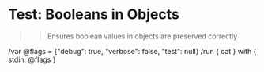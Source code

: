 # Test: Booleans in Objects

>> Ensures boolean values in objects are preserved correctly

/var @flags = {"debug": true, "verbose": false, "test": null}
/run { cat } with { stdin: @flags }
